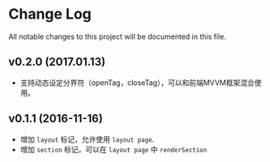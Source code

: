 # Change Log
All notable changes to this project will be documented in this file.

## v0.2.0 (2017.01.13)

- 支持动态设定分界符（openTag，closeTag），可以和前端MVVM框架混合使用。

## v0.1.1 (2016-11-16)

- 增加 ``layout`` 标记，允许使用 ``layout page``.
- 增加 ``section`` 标记，可以在 ``layout page`` 中 ``renderSection``